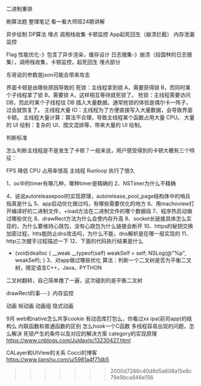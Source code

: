 二进制重排

刷算法题
整理笔记
看一看大师班24期讲解

异步绘制
DP算法
埋点
调用栈收集
卡顿监控
App起死回生（崩溃拦截）
内存泄漏监控

Flag
性能优化-》包含了异步渲染，缓存设计
日志搜集-》崩溃（段国林的日志搜集），调用栈收集，卡顿监控，起死回生
埋点部分

东哥说的参数是json可能会带来攻击


界面卡顿是由哪些原因导致的
死锁：主线程拿到锁 A，需要获得锁 B，而同时某个子线程拿了锁 B，需要锁 A，这样相互等待就死锁了。
抢锁：主线程需要访问 DB，而此时某个子线程往 DB 插入大量数据。通常抢锁的体验是偶尔卡一阵子，过会就恢复了。
主线程大量 IO：主线程为了方便直接写入大量数据，会导致界面卡顿。
主线程大量计算：算法不合理，导致主线程某个函数占用大量 CPU。
大量的 UI 绘制：复杂的 UI、图文混排等，带来大量的 UI 绘制。

判断标准

怎么判断主线程是不是发生了卡顿？一般来说，用户感受得到的卡顿大概有三个特征：

FPS 降低
CPU 占用率很高
主线程 Runloop 执行了很久

1、oc中的timer有哪几种，哪种timer是精确的
2、NSTimer为什么不精确


4、说说autoreleasepool的实现原理，autorelease_pool_page结构体中的哨兵指真是什么
5、app启动优化做过吗，有哪些需要优化的地方
6、用machoview打开编译好的二进制文件，+load方法在二进制文件的哪个数据段
7、程序热启动做过哪些优化
8、drawRect方法为什么会使内存升高
9、socket长链接具体怎么实现的，为什么要维持心跳包，没有心跳包为什么链接会断开
10、https的秘钥交换加密过程，htts能防止dns攻击吗，为什么不能，dns解析是在哪一层实现的
11、http三次握手过程描述一下
12、下面的代码执行结果是什么
- (void)dealloc {
    __weak __typeof(self) weakSelf = self;
    NSLog(@"%p", weakSelf);
}
3、对app做过哪些优化
算法：判断一个二叉树是否为平衡二叉树，限定语言C++，Java，PYTHON


二叉树翻转，自己简单撸了一遍，这次碰到的是平衡二叉树

drawRect的事---》内存监控

动画
帧动画
动画组
隐式动画



9月
web和native怎么共享cookie
有动态库打包么，你看过xx ipa(前司app)的结构么
内联函数和普通函数的区别
怎么hook一个C函数
多线程容易出现的问题，怎么解决
死锁产生的条件以及对应的解决方案
category的实现原理
https://www.cnblogs.com/Julday/p/13230427.html

CALayer和UIView的关系
Cocci的博客
https://www.jianshu.com/u/5981a4f71db5
>>>>>>> 2000d7286c40d8d5a608a15e8c79e9bca846e156
